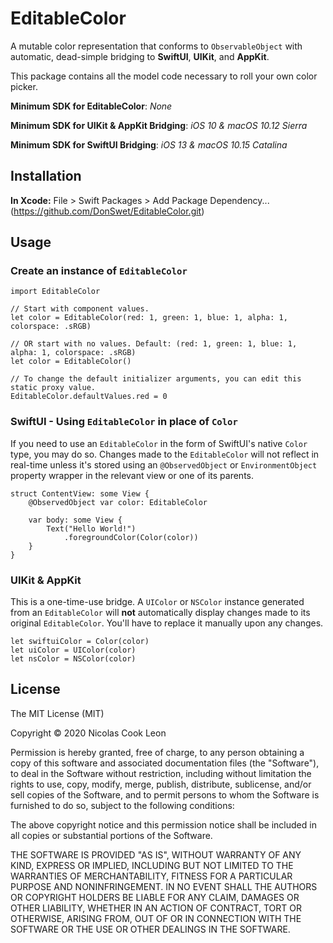 # EditableColor

A mutable color representation that conforms to `ObservableObject` with automatic, dead-simple bridging to **SwiftUI**, **UIKit**, and **AppKit**.

This package contains all the model code necessary to roll your own color picker.

**Minimum SDK for EditableColor**: *None*

**Minimum SDK for UIKit & AppKit Bridging**: *iOS 10 & macOS 10.12 Sierra*

**Minimum SDK for SwiftUI Bridging**: *iOS 13 & macOS 10.15 Catalina*

## Installation

**In Xcode:**
File > Swift Packages > Add Package Dependency... (https://github.com/DonSwet/EditableColor.git)

## Usage

### Create an instance of `EditableColor`

	import EditableColor
	
	// Start with component values.
	let color = EditableColor(red: 1, green: 1, blue: 1, alpha: 1, colorspace: .sRGB)
	
	// OR start with no values. Default: (red: 1, green: 1, blue: 1, alpha: 1, colorspace: .sRGB)
	let color = EditableColor()
	
	// To change the default initializer arguments, you can edit this static proxy value.
	EditableColor.defaultValues.red = 0

### SwiftUI - Using `EditableColor` in place of `Color`

If you need to use an `EditableColor` in the form of SwiftUI's native `Color` type, you may do so. Changes made to the `EditableColor` will not reflect in real-time unless it's stored using an `@ObservedObject` or `EnvironmentObject` property wrapper in the relevant view or one of its parents.

	struct ContentView: some View {
		@ObservedObject var color: EditableColor
	
		var body: some View {
			Text("Hello World!")
				.foregroundColor(Color(color))
		}
	}

### UIKit & AppKit

This is a one-time-use bridge. A `UIColor` or `NSColor` instance generated from an `EditableColor` will **not** automatically display changes made to its original `EditableColor`. You'll have to replace it manually upon any changes.

	let swiftuiColor = Color(color)
	let uiColor = UIColor(color)
	let nsColor = NSColor(color)

## License

The MIT License (MIT)

Copyright © 2020 Nicolas Cook Leon

Permission is hereby granted, free of charge, to any person obtaining a copy of this software and associated documentation files (the "Software"), to deal in the Software without restriction, including without limitation the rights to use, copy, modify, merge, publish, distribute, sublicense, and/or sell copies of the Software, and to permit persons to whom the Software is furnished to do so, subject to the following conditions:

The above copyright notice and this permission notice shall be included in all copies or substantial portions of the Software.

THE SOFTWARE IS PROVIDED "AS IS", WITHOUT WARRANTY OF ANY KIND, EXPRESS OR IMPLIED, INCLUDING BUT NOT LIMITED TO THE WARRANTIES OF MERCHANTABILITY, FITNESS FOR A PARTICULAR PURPOSE AND NONINFRINGEMENT. IN NO EVENT SHALL THE AUTHORS OR COPYRIGHT HOLDERS BE LIABLE FOR ANY CLAIM, DAMAGES OR OTHER LIABILITY, WHETHER IN AN ACTION OF CONTRACT, TORT OR OTHERWISE, ARISING FROM, OUT OF OR IN CONNECTION WITH THE SOFTWARE OR THE USE OR OTHER DEALINGS IN THE SOFTWARE.
